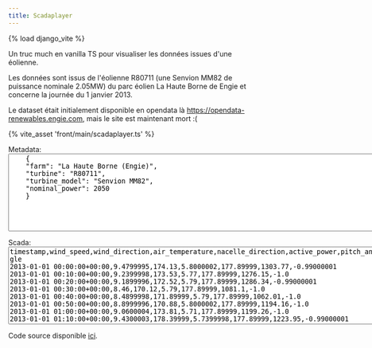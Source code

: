 ```yaml
---
title: Scadaplayer
---
```

{% load django_vite %}

Un truc much en vanilla TS pour visualiser les données issues d'une éolienne.

Les données sont issus de l'éolienne R80711 (une Senvion MM82 de puissance nominale 2.05MW) du parc éolien La Haute Borne de Engie et concerne la journée du 1 janvier 2013.

Le dataset était initialement disponible en opendata là https://opendata-renewables.engie.com, mais le site est maintenant mort :(

{% vite_asset 'front/main/scadaplayer.ts' %}
<div id="scadaplayer">
    <canvas id="canvas" width="1920" height="1080"></canvas>
    <p>
        <label for="metadata">Metadata:</label>
        <textarea id="metadata" cols="90" rows="10">
    {
    "farm": "La Haute Borne (Engie)",
    "turbine": "R80711",
    "turbine_model": "Senvion MM82",
    "nominal_power": 2050
    }
        </textarea>
    </p>
    <p>
        <label for="scada">Scada:</label>
        <textarea id="scada" cols="90" rows="10">
timestamp,wind_speed,wind_direction,air_temperature,nacelle_direction,active_power,pitch_angle
2013-01-01 00:00:00+00:00,9.4799995,174.13,5.8000002,177.89999,1303.77,-0.99000001
2013-01-01 00:10:00+00:00,9.2399998,173.53,5.77,177.89999,1276.15,-1.0
2013-01-01 00:20:00+00:00,9.1899996,172.52,5.79,177.89999,1286.34,-0.99000001
2013-01-01 00:30:00+00:00,8.46,170.12,5.79,177.89999,1081.1,-1.0
2013-01-01 00:40:00+00:00,8.4899998,171.89999,5.79,177.89999,1062.01,-1.0
2013-01-01 00:50:00+00:00,8.8999996,170.88,5.8000002,177.89999,1194.16,-1.0
2013-01-01 01:00:00+00:00,9.0600004,173.81,5.71,177.89999,1199.26,-1.0
2013-01-01 01:10:00+00:00,9.4300003,178.39999,5.7399998,177.89999,1223.95,-0.99000001
2013-01-01 01:20:00+00:00,9.6599998,179.89999,5.8299999,177.89999,1289.12,-0.99000001
2013-01-01 01:30:00+00:00,9.0600004,180.5,5.9299998,177.89999,1153.23,-1.0
2013-01-01 01:40:00+00:00,8.46,179.24001,6.0799999,177.89999,983.15997,-1.0
2013-01-01 01:50:00+00:00,7.71,185.06,6.0700002,177.89999,707.09998,-1.0
2013-01-01 02:00:00+00:00,7.9699998,182.21001,5.8400002,177.89999,808.42999,-1.0
2013-01-01 02:10:00+00:00,8.3800001,180.19,5.5999999,177.89999,897.75,-1.0
2013-01-01 02:20:00+00:00,8.8599997,177.5,5.46,177.89999,1083.74,-0.99000001
2013-01-01 02:30:00+00:00,9.04,176.41,5.1799998,177.89999,1109.78,-0.99000001
2013-01-01 02:40:00+00:00,9.4799995,176.23,4.9699998,177.89999,1217.55,-0.97000003
2013-01-01 02:50:00+00:00,9.8999996,175.42999,4.9000001,177.89999,1363.6899,-0.8899999900000001
2013-01-01 03:00:00+00:00,9.3999996,171.17999,4.8499999,177.89999,1272.03,-0.8899999900000001
2013-01-01 03:10:00+00:00,9.8299999,168.98,4.7600002,177.89999,1387.51,-0.79000002
2013-01-01 03:20:00+00:00,10.8,170.2,4.6999998,177.89999,1618.4399,-0.22
2013-01-01 03:30:00+00:00,9.7700005,171.19,4.5999999,177.89999,1293.72,-0.85000002
2013-01-01 03:40:00+00:00,9.3999996,169.47,4.4899998,177.89999,1247.27,-0.69999999
2013-01-01 03:50:00+00:00,9.6099997,167.08,4.4899998,165.92,1280.71,-0.81
2013-01-01 04:00:00+00:00,10.23,176.16,4.54,165.03,1384.54,-0.61000001
2013-01-01 04:10:00+00:00,10.13,167.00999,4.5300002,170.22,1451.38,-0.67000002
2013-01-01 04:20:00+00:00,11.11,166.52,4.48,170.22,1653.9,-0.18000001
2013-01-01 04:30:00+00:00,10.52,167.25,4.4400001,170.22,1526.29,-0.54000002
2013-01-01 04:40:00+00:00,9.8500004,168.97,4.4099998,170.22,1337.8,-0.80000001
2013-01-01 04:50:00+00:00,10.06,168.17999,4.4000001,170.22,1429.99,-0.22
2013-01-01 05:00:00+00:00,10.48,166.86,4.3600001,170.22,1522.26,-0.31999999
2013-01-01 05:10:00+00:00,10.97,171.42999,4.2199998,170.22,1618.2,0.07
2013-01-01 05:20:00+00:00,11.21,171.62,4.3899999,170.22,1620.24,0.41999999
2013-01-01 05:30:00+00:00,10.3,172.25999,4.4299998,170.22,1507.05,-0.49000001
2013-01-01 05:40:00+00:00,10.28,171.5,4.5,170.22,1468.53,-0.67000002
2013-01-01 05:50:00+00:00,10.17,172.42,4.5100002,170.22,1417.61,-0.63
2013-01-01 06:00:00+00:00,11.18,172.47,4.6300001,170.22,1672.3101,0.46000001
2013-01-01 06:10:00+00:00,10.62,166.14,4.6799998,170.89,1481.0,-0.039999999
2013-01-01 06:20:00+00:00,10.8,169.16,4.6799998,181.75,1477.89,-0.18000001
2013-01-01 06:30:00+00:00,11.05,171.67999,4.5599999,177.89999,1583.33,0.0
2013-01-01 06:40:00+00:00,10.24,171.55,4.6500001,177.89999,1449.64,-0.64999998
2013-01-01 06:50:00+00:00,10.0,175.61,4.5900002,177.89999,1424.54,-0.63999999
2013-01-01 07:00:00+00:00,9.3699999,177.56,4.71,177.89999,1232.12,-0.69999999
2013-01-01 07:10:00+00:00,10.6,179.47,4.8800001,177.89999,1471.63,-0.56
2013-01-01 07:20:00+00:00,10.75,180.47,4.9499998,177.89999,1489.67,-0.64999998
2013-01-01 07:30:00+00:00,9.75,182.7,5.0300002,177.89999,1274.4301,-0.80000001
2013-01-01 07:40:00+00:00,9.9399996,182.86,5.1599998,177.89999,1333.41,-0.88
2013-01-01 07:50:00+00:00,10.48,186.14999,5.1999998,177.89999,1428.8199,-0.76999998
2013-01-01 08:00:00+00:00,9.9799995,185.64999,5.2199998,177.89999,1354.84,-0.76999998
2013-01-01 08:10:00+00:00,10.34,196.19,5.3600001,179.60001,1371.58,-0.6900000000000001
2013-01-01 08:20:00+00:00,10.64,187.84,5.5,187.78,1584.28,-0.44
2013-01-01 08:30:00+00:00,10.89,188.09,5.5,187.78,1601.08,-0.43000001
2013-01-01 08:40:00+00:00,9.8100004,190.46001,5.5,187.78,1299.65,-0.83999997
2013-01-01 08:50:00+00:00,9.7700005,193.99001,5.5,187.78,1278.49,-0.88
2013-01-01 09:00:00+00:00,10.01,198.0,5.5500002,187.78,1274.87,-0.87
2013-01-01 09:10:00+00:00,9.1700001,197.37,5.6599998,201.02,1140.72,-0.95999998
2013-01-01 09:20:00+00:00,8.3900003,197.39,5.8099999,198.75,1013.09,-1.0
2013-01-01 09:30:00+00:00,8.2299995,198.14999,5.9200001,198.75,911.58002,-1.0
2013-01-01 09:40:00+00:00,7.98,197.58,6.02,198.75,877.67999,-1.0
2013-01-01 09:50:00+00:00,7.0900002,209.2,6.0799999,209.89,535.66998,-1.0
2013-01-01 10:00:00+00:00,7.0700002,196.02,6.0999999,204.75,616.83002,-1.0
2013-01-01 10:10:00+00:00,8.4099998,187.16,6.1399999,198.48,987.69,-1.0
2013-01-01 10:20:00+00:00,8.6400003,201.41,6.1999998,196.50999,994.67999,-1.0
2013-01-01 10:30:00+00:00,7.9699998,199.69,6.3499999,197.66,814.33002,-1.0
2013-01-01 10:40:00+00:00,8.0500002,198.88,6.4000001,197.66,824.12,-1.0
2013-01-01 10:50:00+00:00,7.6399999,198.24001,6.4000001,197.66,711.87,-1.0
2013-01-01 11:00:00+00:00,7.71,199.49001,6.4400001,197.66,765.13,-1.0
2013-01-01 11:10:00+00:00,8.1499996,202.23,6.5,197.66,823.34003,-1.0
2013-01-01 11:20:00+00:00,7.6100001,212.96001,6.6199999,203.98,685.09998,-1.0
2013-01-01 11:30:00+00:00,8.5200005,232.72,6.6700001,213.56,893.16998,-0.98000002
2013-01-01 11:40:00+00:00,9.4099998,260.39001,6.1900001,238.32001,1152.83,-0.92000002
2013-01-01 11:50:00+00:00,8.3599997,237.89999,5.8699999,252.27,967.58002,-1.0
2013-01-01 12:00:00+00:00,6.5900002,240.0,6.0300002,237.64999,421.63,-1.0
2013-01-01 12:10:00+00:00,6.5900002,241.67,6.1100001,237.17,418.01999,-1.0
2013-01-01 12:20:00+00:00,7.0300002,243.07001,6.1700001,237.17,527.84998,-1.0
2013-01-01 12:30:00+00:00,6.46,243.83,6.27,237.17,385.51001,-1.0
2013-01-01 12:40:00+00:00,7.0,244.17,6.3000002,237.17,512.67999,-1.0
2013-01-01 12:50:00+00:00,6.6599998,238.57001,6.29,237.17,472.98999,-1.0
2013-01-01 13:00:00+00:00,6.23,237.03,6.21,237.17,375.29999,-1.0
2013-01-01 13:10:00+00:00,6.75,238.52,6.1500001,237.17,433.66,-1.0
2013-01-01 13:20:00+00:00,6.5500002,235.45,6.0700002,237.17,413.94,-1.0
2013-01-01 13:30:00+00:00,6.46,218.91,6.0500002,234.35001,434.98001,-1.0
2013-01-01 13:40:00+00:00,5.79,226.14999,6.0799999,228.39,268.22,-1.0
2013-01-01 13:50:00+00:00,5.7399998,227.11,6.0500002,228.39,244.31,-1.0
2013-01-01 14:00:00+00:00,5.73,223.62,6.0100002,228.39,261.10001,-1.0
2013-01-01 14:10:00+00:00,5.3400002,224.16,5.9400001,228.39,195.7,-1.0
2013-01-01 14:20:00+00:00,5.9499998,299.01001,5.6900001,254.22,248.2,-0.44999999
2013-01-01 14:30:00+00:00,6.4299998,266.35001,5.1599998,267.81,406.10999,-1.0
2013-01-01 14:40:00+00:00,5.25,256.35999,5.1999998,265.70001,202.19,-1.0
2013-01-01 14:50:00+00:00,5.02,255.39,5.21,265.70001,155.09,-1.0
2013-01-01 15:00:00+00:00,5.6900001,252.45,5.2800002,265.70001,286.95999,-1.0
2013-01-01 15:10:00+00:00,6.3499999,239.94,5.5,249.67,378.14999,-1.0
2013-01-01 15:20:00+00:00,5.6399999,234.39,5.5100002,244.85001,259.95999,-1.0
2013-01-01 15:30:00+00:00,4.8299999,206.13,5.5599999,238.3,109.33,-1.0
2013-01-01 15:40:00+00:00,5.4000001,226.77,5.5599999,220.7,152.33,-1.0
2013-01-01 15:50:00+00:00,5.79,255.13,5.4699998,222.53,200.58,-1.0
2013-01-01 16:00:00+00:00,5.8699999,245.22,5.3800001,240.46001,241.50999,-1.0
2013-01-01 16:10:00+00:00,5.96,252.28,5.3699999,240.46001,247.03999,-1.0
2013-01-01 16:20:00+00:00,5.5999999,251.33,5.3200002,240.46001,204.32001,-1.0
2013-01-01 16:30:00+00:00,5.6700001,245.89999,5.29,240.46001,211.45,-1.0
2013-01-01 16:40:00+00:00,6.25,249.45,5.2199998,240.46001,309.51999,-1.0
2013-01-01 16:50:00+00:00,6.1500001,249.71001,5.0500002,240.46001,287.98001,-1.0
2013-01-01 17:00:00+00:00,5.79,245.67999,5.0,240.46001,229.00999,-1.0
2013-01-01 17:10:00+00:00,5.9899998,239.25999,4.9699998,240.46001,281.20999,-1.0
2013-01-01 17:20:00+00:00,6.0799999,234.78,4.8800001,240.46001,306.45999,-1.0
2013-01-01 17:30:00+00:00,5.4400001,226.60001,4.4899998,240.46001,218.05,-1.0
2013-01-01 17:40:00+00:00,5.1700001,226.41,4.4000001,240.46001,180.67999,-1.0
2013-01-01 17:50:00+00:00,5.8000002,236.24001,4.4000001,240.46001,256.20999,-1.0
2013-01-01 18:00:00+00:00,6.0300002,241.03,4.2600002,240.46001,288.79001,-1.0
2013-01-01 18:10:00+00:00,6.6900001,243.00999,4.4000001,240.46001,441.29999,-1.0
2013-01-01 18:20:00+00:00,6.71,243.60001,4.48,240.46001,460.10999,-1.0
2013-01-01 18:30:00+00:00,7.1399999,241.53999,4.4899998,240.46001,544.21002,-1.0
2013-01-01 18:40:00+00:00,7.0799999,237.21001,4.4699998,240.46001,538.52002,-1.0
2013-01-01 18:50:00+00:00,6.8499999,234.62,4.2199998,240.46001,527.15997,-1.0
2013-01-01 19:00:00+00:00,6.8400002,236.08,4.0799999,240.46001,529.66998,-1.0
2013-01-01 19:10:00+00:00,6.8000002,237.55,3.95,240.46001,508.45999,-1.0
2013-01-01 19:20:00+00:00,6.79,237.46001,4.1599998,240.46001,512.69,-1.0
2013-01-01 19:30:00+00:00,6.8299999,238.8,4.23,240.46001,484.37,-1.0
2013-01-01 19:40:00+00:00,6.52,233.95,4.1900001,240.46001,436.13,-1.0
2013-01-01 19:50:00+00:00,6.0999999,233.02,3.9400001,240.46001,365.72,-1.0
2013-01-01 20:00:00+00:00,6.2800002,236.44,3.9300001,240.46001,364.69,-1.0
2013-01-01 20:10:00+00:00,5.9699998,228.22,3.96,240.46001,334.54999,-1.0
2013-01-01 20:20:00+00:00,6.1799998,230.41,3.8099999,240.46001,364.54001,-1.0
2013-01-01 20:30:00+00:00,6.71,215.86,3.8299999,238.78,526.69,-1.0
2013-01-01 20:40:00+00:00,7.4899998,243.37,3.95,226.36,665.75,-1.0
2013-01-01 20:50:00+00:00,8.0500002,233.85001,4.1799998,236.07001,878.15997,-1.0
2013-01-01 21:00:00+00:00,8.21,219.47,3.98,228.61,973.76001,-1.0
2013-01-01 21:10:00+00:00,8.5600004,228.31,3.78,221.8,980.88,-1.0
2013-01-01 21:20:00+00:00,8.1800003,235.92999,3.49,226.57001,904.03003,-1.0
2013-01-01 21:30:00+00:00,8.6400003,237.61,3.4100001,232.78,993.09003,-1.0
2013-01-01 21:40:00+00:00,8.8000002,236.31,3.54,232.78,1060.4,-1.0
2013-01-01 21:50:00+00:00,9.1400003,237.77,3.3900001,232.78,1152.61,-1.0
2013-01-01 22:00:00+00:00,9.0500002,238.5,3.25,232.78,1085.88,-1.0
2013-01-01 22:10:00+00:00,8.4200001,238.21001,3.3,232.78,933.46002,-1.0
2013-01-01 22:20:00+00:00,7.6100001,236.28,3.25,232.78,695.5,-1.0
2013-01-01 22:30:00+00:00,7.48,254.2,3.0899999,233.50999,655.09998,-1.0
2013-01-01 22:40:00+00:00,7.0999999,239.07001,3.1700001,245.95,642.07001,-1.0
2013-01-01 22:50:00+00:00,6.4099998,233.13,3.04,245.95,515.06,-1.0
2013-01-01 23:00:00+00:00,6.8400002,229.94,3.1300001,237.32001,542.77002,-1.0
2013-01-01 23:10:00+00:00,6.5700002,228.49001,3.04,233.87,472.14999,-1.0
2013-01-01 23:20:00+00:00,6.71,227.14,3.05,233.87,539.51001,-1.0
2013-01-01 23:30:00+00:00,6.5799999,225.74001,2.95,233.87,511.78,-1.0
2013-01-01 23:40:00+00:00,6.6700001,226.98,2.9200001,233.87,571.51001,-1.0
2013-01-01 23:50:00+00:00,6.6100001,225.0,3.0,233.87,560.56,-1.0
        </textarea>
    </p>
</div>


Code source disponible [ici](https://github.com/jtremesay/jtremesay.org/blob/main/front/main/scadaplayer.ts).
